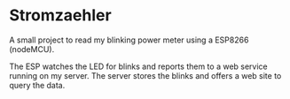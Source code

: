 # Stromzaehler

A small project to read my blinking power meter using a ESP8266 (nodeMCU).

The ESP watches the LED for blinks and reports them to a web service running on my server.
The server stores the blinks and offers a web site to query the data.